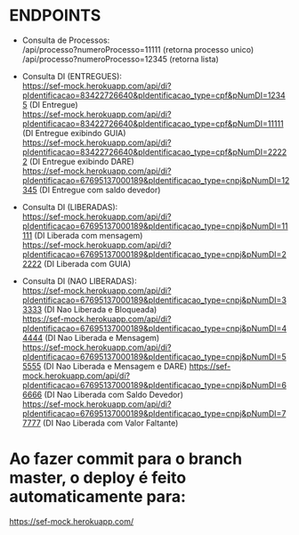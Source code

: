 # ENDPOINTS  
- Consulta de Processos:  
/api/processo?numeroProcesso=11111 (retorna processo unico)  
/api/processo?numeroProcesso=12345 (retorna lista)  
    
- Consulta DI (ENTREGUES):    
https://sef-mock.herokuapp.com/api/di?pIdentificacao=83422726640&pIdentificacao_type=cpf&pNumDI=12345 (DI Entregue)  
https://sef-mock.herokuapp.com/api/di?pIdentificacao=83422726640&pIdentificacao_type=cpf&pNumDI=11111 (DI Entregue exibindo GUIA)  
https://sef-mock.herokuapp.com/api/di?pIdentificacao=83422726640&pIdentificacao_type=cpf&pNumDI=22222 (DI Entregue exibindo DARE)  
https://sef-mock.herokuapp.com/api/di?pIdentificacao=67695137000189&pIdentificacao_type=cnpj&pNumDI=12345 (DI Entregue com saldo devedor)  
  
- Consulta DI (LIBERADAS):     
https://sef-mock.herokuapp.com/api/di?pIdentificacao=67695137000189&pIdentificacao_type=cnpj&pNumDI=11111 (DI Liberada com mensagem)  
https://sef-mock.herokuapp.com/api/di?pIdentificacao=67695137000189&pIdentificacao_type=cnpj&pNumDI=22222 (DI Liberada com GUIA)  
  
- Consulta DI (NAO LIBERADAS):  
https://sef-mock.herokuapp.com/api/di?pIdentificacao=67695137000189&pIdentificacao_type=cnpj&pNumDI=33333 (DI Nao Liberada e Bloqueada)  
https://sef-mock.herokuapp.com/api/di?pIdentificacao=67695137000189&pIdentificacao_type=cnpj&pNumDI=44444 (DI Nao Liberada e Mensagem)   
https://sef-mock.herokuapp.com/api/di?pIdentificacao=67695137000189&pIdentificacao_type=cnpj&pNumDI=55555 (DI Nao Liberada e Mensagem e DARE)
https://sef-mock.herokuapp.com/api/di?pIdentificacao=67695137000189&pIdentificacao_type=cnpj&pNumDI=66666 (DI Nao Liberada com Saldo Devedor)   
https://sef-mock.herokuapp.com/api/di?pIdentificacao=67695137000189&pIdentificacao_type=cnpj&pNumDI=77777 (DI Nao Liberada com Valor Faltante)      

  
# Ao fazer commit para o branch master, o deploy é feito automaticamente para:    
https://sef-mock.herokuapp.com/  